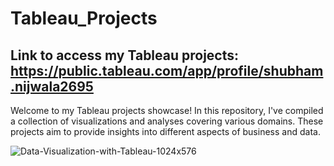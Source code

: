# Tableau_Projects

 ## Link to access my Tableau projects: https://public.tableau.com/app/profile/shubham.nijwala2695

 Welcome to my Tableau projects showcase! In this repository, I've compiled a collection of visualizations and analyses covering various domains. These projects aim to provide insights into different aspects of business and data.



![Data-Visualization-with-Tableau-1024x576](https://github.com/shubham19nijwala/Tableau_Projects/assets/130289158/a5bd6493-1d75-46e6-866b-e59e8e6e666f)

